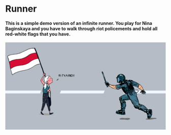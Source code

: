 # Runner

#### This is a simple demo version of an infinite runner. You play for Nina Baginskaya and you have to walk through riot policements and hold all red-white flags that you have.
![Screenshot](https://github.com/MaryiaOndra/Runner/blob/main/Runner/Built/Screenshot.PNG)

